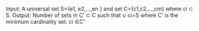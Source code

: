 Input: A universal set S={e1, e2,…,en  } and set C={c1,c2,…,cm} where ci ⊂ S.
Output: Number of sets in C’ ⊂ C such that   ∪ ci=S where C’ is the minimum cardinality set.
        ci ∈C’



     
